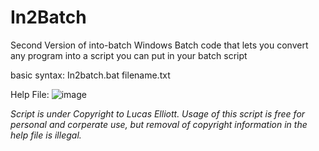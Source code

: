 # In2Batch
Second Version of into-batch
Windows Batch code that lets you convert any program into a script you can put in your batch script

basic syntax: In2batch.bat filename.txt

Help File:
![image](http://i.imgur.com/EnrTWKN.png)

*Script is under Copyright to Lucas Elliott. Usage of this script is free for personal and corperate use, but removal of copyright information in the help file is illegal.*

